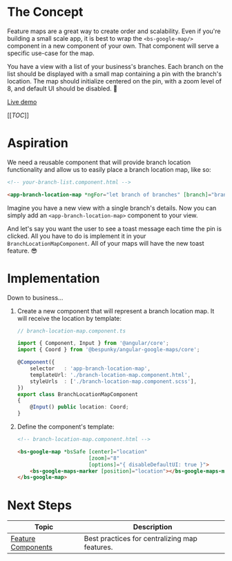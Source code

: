 # The Concept
Feature maps are a great way to create order and scalability. Even if you're building a small scale app, it is best to wrap the `<bs-google-map/>` component in a new component of your own. That component will serve a specific use-case for the map.

You have a view with a list of your business's branches. Each branch on the list should be displayed with a small map containing a pin with the branch's location. The map should initialize centered on the pin, with a zoom level of 8, and default UI should be disabled. 🤯

[Live demo](https://bs-angular-ggl-maps-demo.web.app/Best%20Practices/Feature%20Maps)

[[_TOC_]]

# Aspiration
We need a reusable component that will provide branch location functionality and allow us to easily place a branch location map, like so:
```html
<!-- your-branch-list.component.html -->

<app-branch-location-map *ngFor="let branch of branches" [branch]="branch"></app-branch-location-map>
```

Imagine you have a new view with a single branch's details. Now you can simply add an `<app-branch-location-map>` component to your view.

And let's say you want the user to see a toast message each time the pin is clicked. All you have to do is implement it in your `BranchLocationMapComponent`. All of your maps will have the new toast feature. 😎

# Implementation
Down to business...
1. Create a new component that will represent a branch location map. It will receive the location by template:
    ```typescript
    // branch-location-map.component.ts
    
    import { Component, Input } from '@angular/core';
    import { Coord } from '@bespunky/angular-google-maps/core';
    
    @Component({
        selector   : 'app-branch-location-map',
        templateUrl: './branch-location-map.component.html',
        styleUrls  : ['./branch-location-map.component.scss'],
    })
    export class BranchLocationMapComponent
    {
        @Input() public location: Coord;
    }
    ```

2. Define the component's template:
    ```html
    <!-- branch-location-map.component.html -->

    <bs-google-map *bsSafe [center]="location"
                           [zoom]="8"
                           [options]="{ disableDefaultUI: true }">
        <bs-google-maps-marker [position]="location"></bs-google-maps-marker>
    </bs-google-map>
    ```

# Next Steps
| Topic | Description |
| ----- | ----------- |
| [Feature Components](/Best-Practices/Feature-Components) | Best practices for centralizing map features. |